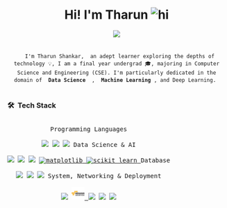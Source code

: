 <h1 align="center"> Hi! I'm Tharun <img src="https://user-images.githubusercontent.com/1303154/88677602-1635ba80-d120-11ea-84d8-d263ba5fc3c0.gif" width="28px" alt="hi"></h1>

<div align=center>
     <img src="https://readme-typing-svg.herokuapp.com?&font=IBM+Plex+Sans&color=abcdef&size=32&center=true&vCenter=true&width=600&height=50&lines=Welcome+to+my+Github+Profile!!"/>
    </div>


<p align="center">
  <code>
  I'm Tharun Shankar,  an adept learner exploring the depths of technology 💡, I am a final year undergrad 🎓, majoring in Computer Science and Engineering (CSE). I'm particularly dedicated in the domain of <strong> Data Science </strong> , <strong> Machine Learning </strong>, and Deep Learning. 
  </code>
</p>


### 🛠 &nbsp;Tech Stack

<p style="display: inline-block;" align="center">
  <kbd>
    <kbd>Programming Languages</kbd>
    <br>
    <br>
    <img width="30px" src="https://cdn.jsdelivr.net/gh/devicons/devicon/icons/python/python-plain.svg" /> 
    <img width="30px" src="https://cdn.jsdelivr.net/gh/devicons/devicon/icons/cplusplus/cplusplus-original.svg" />  
    <img width="30px" src="https://cdn.jsdelivr.net/gh/devicons/devicon/icons/c/c-plain.svg" /> 
  </kbd>
  <kbd>
    <kbd>Data Science & AI</kbd>
    <br>
    <br>
    <img width="30px" src="https://cdn.jsdelivr.net/gh/devicons/devicon/icons/tensorflow/tensorflow-original.svg" />
    <img width="30px" src="https://cdn.jsdelivr.net/gh/devicons/devicon/icons/numpy/numpy-original.svg" />
    <img width="30px" src="https://cdn.jsdelivr.net/gh/devicons/devicon/icons/pandas/pandas-original.svg" />
    <a href="https://matplotlib.org/" target="_blank"> <img src="https://matplotlib.org/_static/logo2_compressed.svg" alt="matplotlib" width="30" height="30"/> </a>
    <a href="https://scikit-learn.org/" target="_blank"> <img src="https://upload.wikimedia.org/wikipedia/commons/0/05/Scikit_learn_logo_small.svg" alt="scikit_learn" width="30" height="30"/> </a>  
  </kbd>
  <kbd>
    <kbd>Database</kbd>
    <br>
    <br>
    <img width="30px" src="https://cdn.jsdelivr.net/gh/devicons/devicon/icons/mysql/mysql-plain.svg" />
    <img width="30px" src="https://www.vectorlogo.zone/logos/apache_cassandra/apache_cassandra-icon.svg" />
    <img width="30px" src="https://cdn.jsdelivr.net/gh/devicons/devicon/icons/mongodb/mongodb-original-wordmark.svg" />
  </kbd>
  <kbd>
    <kbd>System, Networking & Deployment</kbd>
    <br>
    <br>
    <img width="30px" src="https://cdn.jsdelivr.net/gh/devicons/devicon/icons/heroku/heroku-plain.svg" />
    <a href="https://aws.amazon.com" target="_blank"> <img src="https://raw.githubusercontent.com/devicons/devicon/master/icons/amazonwebservices/amazonwebservices-original-wordmark.svg" alt="aws" width="30" height="30"/> </a>
    <img width="30px" src="https://www.vectorlogo.zone/logos/microsoft_azure/microsoft_azure-icon.svg" />
    <img width="30px" src="https://cdn.jsdelivr.net/gh/devicons/devicon/icons/git/git-plain.svg" />
    <img width="30px" src="https://cdn.jsdelivr.net/gh/devicons/devicon/icons/docker/docker-plain.svg" />
  </kbd>



